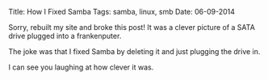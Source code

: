 Title: How I Fixed Samba
Tags: samba, linux, smb
Date: 06-09-2014

Sorry, rebuilt my site and broke this post!  It was a clever picture of a SATA drive plugged into a frankenputer.

The joke was that I fixed Samba by deleting it and just plugging the drive in.

I can see you laughing at how clever it was.